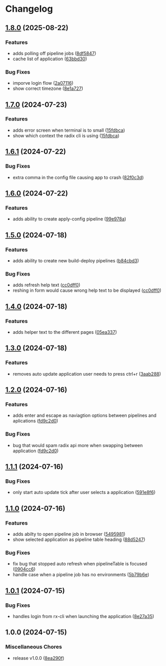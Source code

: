 # Changelog

## [1.8.0](https://github.com/FredrikMWold/radix-tui/compare/v1.7.0...v1.8.0) (2025-08-22)


### Features

* adds polling off pipeline jobs ([8df5847](https://github.com/FredrikMWold/radix-tui/commit/8df584763a28eb8746a6c112182661b37983dd62))
* cache list of application ([63bbd30](https://github.com/FredrikMWold/radix-tui/commit/63bbd303af483e9010ab806fcba8b5c1ac31f1fe))


### Bug Fixes

* imporve login flow ([2a07116](https://github.com/FredrikMWold/radix-tui/commit/2a07116cac7493c43a9a7f605a9074e2ad8cec12))
* show correct timezone ([8e1a727](https://github.com/FredrikMWold/radix-tui/commit/8e1a727c005a8b1e1cfc0468a7fc284ccc6a2075))

## [1.7.0](https://github.com/FredrikMWold/radix-tui/compare/v1.6.1...v1.7.0) (2024-07-23)


### Features

* adds error screen when terminal is to small ([15fdbca](https://github.com/FredrikMWold/radix-tui/commit/15fdbca25299fe5db215f084d8b8e69124aeeedf))
* show which context the radix cli is using ([15fdbca](https://github.com/FredrikMWold/radix-tui/commit/15fdbca25299fe5db215f084d8b8e69124aeeedf))

## [1.6.1](https://github.com/FredrikMWold/radix-tui/compare/v1.6.0...v1.6.1) (2024-07-22)


### Bug Fixes

* extra comma in the config file causing app to crash ([82f0c3d](https://github.com/FredrikMWold/radix-tui/commit/82f0c3dcd6cd255219e1db0c240633ffa9e7916c))

## [1.6.0](https://github.com/FredrikMWold/radix-tui/compare/v1.5.0...v1.6.0) (2024-07-22)


### Features

* adds ability to create apply-config pipeline ([99e978a](https://github.com/FredrikMWold/radix-tui/commit/99e978a7dc1336c1f4812309b291be450f574429))

## [1.5.0](https://github.com/FredrikMWold/radix-tui/compare/v1.4.0...v1.5.0) (2024-07-18)


### Features

* adds ability to create new build-deploy pipelines ([b84cbd3](https://github.com/FredrikMWold/radix-tui/commit/b84cbd384df98c7065e7742f4f8d172d45c0494c))


### Bug Fixes

* adds refresh help text ([cc0dff0](https://github.com/FredrikMWold/radix-tui/commit/cc0dff034a28d3123fe6e62873ec97e19bbe37e9))
* reshing in form would cause wrong help text to be displayed ([cc0dff0](https://github.com/FredrikMWold/radix-tui/commit/cc0dff034a28d3123fe6e62873ec97e19bbe37e9))

## [1.4.0](https://github.com/FredrikMWold/radix-tui/compare/v1.3.0...v1.4.0) (2024-07-18)


### Features

* adds helper text to the different pages ([05ea337](https://github.com/FredrikMWold/radix-tui/commit/05ea337db8ed8dccc797a88995baf77d5f4c9b80))

## [1.3.0](https://github.com/FredrikMWold/radix-tui/compare/v1.2.0...v1.3.0) (2024-07-18)


### Features

* removes auto update application user needs to press ctrl+r ([3aab288](https://github.com/FredrikMWold/radix-tui/commit/3aab288021823c3be68b6a72a78284b710fb21c3))

## [1.2.0](https://github.com/FredrikMWold/radix-tui/compare/v1.1.1...v1.2.0) (2024-07-16)


### Features

* adds enter and escape as naviagtion options between pipelines and aplications ([fd9c2d0](https://github.com/FredrikMWold/radix-tui/commit/fd9c2d0e1382b3a3632c50e17d7ac0f1429ed4dc))


### Bug Fixes

* bug that would spam radix api more when swapping between application ([fd9c2d0](https://github.com/FredrikMWold/radix-tui/commit/fd9c2d0e1382b3a3632c50e17d7ac0f1429ed4dc))

## [1.1.1](https://github.com/FredrikMWold/radix-tui/compare/v1.1.0...v1.1.1) (2024-07-16)


### Bug Fixes

* only start auto update tick after user selects a application ([591e8f6](https://github.com/FredrikMWold/radix-tui/commit/591e8f648b354a9e468cd501da199e6810f34ed1))

## [1.1.0](https://github.com/FredrikMWold/radix-tui/compare/v1.0.1...v1.1.0) (2024-07-16)


### Features

* adds abilty to open pipeline job in browser ([5495981](https://github.com/FredrikMWold/radix-tui/commit/549598180a1bfeeb9446bbe2f4a06de8ebf4af21))
* show selected application as pipeline table heading ([88d5247](https://github.com/FredrikMWold/radix-tui/commit/88d5247d1edacec2adc780ffe6c8d7967eacd890))


### Bug Fixes

* fix bug that stopped auto refresh when pipelineTable is focused ([0904cc6](https://github.com/FredrikMWold/radix-tui/commit/0904cc68555290eecf174fbad970c41d0f6b7e6f))
* handle case when a pipeline job has no environments ([5b79b6e](https://github.com/FredrikMWold/radix-tui/commit/5b79b6ec7ef2da1361824d79d4312cee001237ba))

## [1.0.1](https://github.com/FredrikMWold/radix-tui/compare/v1.0.0...v1.0.1) (2024-07-15)


### Bug Fixes

* handles login from rx-cli when launching the application ([8e27a35](https://github.com/FredrikMWold/radix-tui/commit/8e27a35b1a58216a7ae01d6538b6947c0cba2a9e))

## 1.0.0 (2024-07-15)


### Miscellaneous Chores

* release v1.0.0 ([8ea290f](https://github.com/FredrikMWold/radix-tui/commit/8ea290f5485b376ba764a7546620c6a70a19d7e7))
